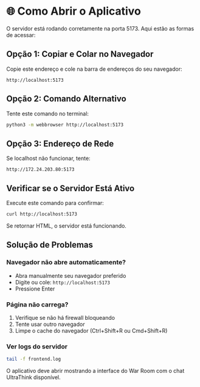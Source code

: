 # 🌐 Como Abrir o Aplicativo

O servidor está rodando corretamente na porta 5173. Aqui estão as formas de acessar:

## Opção 1: Copiar e Colar no Navegador
Copie este endereço e cole na barra de endereços do seu navegador:
```
http://localhost:5173
```

## Opção 2: Comando Alternativo
Tente este comando no terminal:
```bash
python3 -m webbrowser http://localhost:5173
```

## Opção 3: Endereço de Rede
Se localhost não funcionar, tente:
```
http://172.24.203.80:5173
```

## Verificar se o Servidor Está Ativo
Execute este comando para confirmar:
```bash
curl http://localhost:5173
```

Se retornar HTML, o servidor está funcionando.

## Solução de Problemas

### Navegador não abre automaticamente?
- Abra manualmente seu navegador preferido
- Digite ou cole: `http://localhost:5173`
- Pressione Enter

### Página não carrega?
1. Verifique se não há firewall bloqueando
2. Tente usar outro navegador
3. Limpe o cache do navegador (Ctrl+Shift+R ou Cmd+Shift+R)

### Ver logs do servidor
```bash
tail -f frontend.log
```

O aplicativo deve abrir mostrando a interface do War Room com o chat UltraThink disponível.